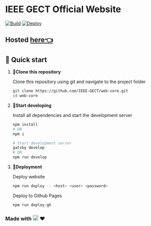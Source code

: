 # IEEE GECT Official Website

[![Build](https://github.com/IEEE-GECT/web-core/actions/workflows/build.yml/badge.svg)](https://github.com/IEEE-GECT/web-core/actions/workflows/build.yml)
[![Deploy](https://github.com/IEEE-GECT/web-core/actions/workflows/deploy.yml/badge.svg)](https://github.com/IEEE-GECT/web-core/actions/workflows/deploy.yml)

## Hosted [here👈](http://ieee.gectcr.ac.in)

## 🚀 Quick start

1.  **📁Clone this repository**

    Clone this repository using git and navigate to the project folder

    ```bash
    git clone https://github.com/IEEE-GECT/web-core.git
    cd web-core
    ```

2.  **🔨Start developing**

    Install all dependencies and start the development server

    ```bash
    npm install
    # OR
    npm i

    # Start development server
    gatsby develop
    # OR
    npm run develop
    ```

3.  **💫Deployment**

    Deploy website

    ```bash
    npm run deploy -- <host> <user> <password>
    ```

    Deploy to Github Pages

    ```bash
    npm run deploy-gh
    ```

### Made with <a href="https://www.gatsbyjs.com"><img alt="Gatsby" src="https://www.gatsbyjs.com/Gatsby-Monogram.svg" width="18" /></a> ❤
